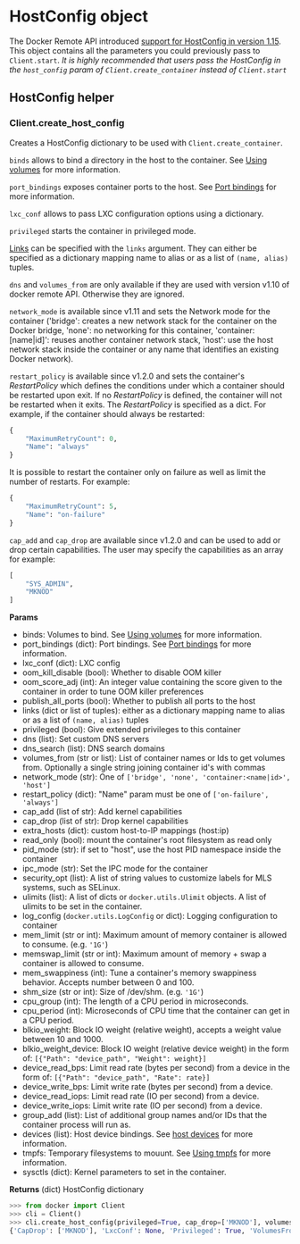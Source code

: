 # HostConfig object

The Docker Remote API introduced [support for HostConfig in version 1.15](http://docs.docker.com/reference/api/docker_remote_api_v1.15/#create-a-container).
This object contains all the parameters you could previously pass to `Client.start`.
*It is highly recommended that users pass the HostConfig in the `host_config`*
*param of `Client.create_container` instead of `Client.start`*

## HostConfig helper

### Client.create_host_config

Creates a HostConfig dictionary to be used with `Client.create_container`.

`binds` allows to bind a directory in the host to the container. See [Using
volumes](volumes.md) for more information.

`port_bindings` exposes container ports to the host.
See [Port bindings](port-bindings.md) for more information.

`lxc_conf` allows to pass LXC configuration options using a dictionary.

`privileged` starts the container in privileged mode.

[Links](http://docs.docker.io/en/latest/use/working_with_links_names/) can be
specified with the `links` argument. They can either be specified as a
dictionary mapping name to alias or as a list of `(name, alias)` tuples.

`dns` and `volumes_from` are only available if they are used with version v1.10
of docker remote API. Otherwise they are ignored.

`network_mode` is available since v1.11 and sets the Network mode for the
container ('bridge': creates a new network stack for the container on the
Docker bridge, 'none': no networking for this container, 'container:[name|id]':
reuses another container network stack, 'host': use the host network stack
inside the container or any name that identifies an existing Docker network).

`restart_policy` is available since v1.2.0 and sets the container's *RestartPolicy*
which defines the conditions under which a container should be restarted upon exit.
If no *RestartPolicy* is defined, the container will not be restarted when it exits.
The *RestartPolicy* is specified as a dict. For example, if the container
should always be restarted:
```python
{
    "MaximumRetryCount": 0,
    "Name": "always"
}
```

It is possible to restart the container only on failure as well as limit the number
of restarts. For example:
```python
{
    "MaximumRetryCount": 5,
    "Name": "on-failure"
}
```

`cap_add` and `cap_drop` are available since v1.2.0 and can be used to add or
drop certain capabilities. The user may specify the capabilities as an array
for example:
```python
[
    "SYS_ADMIN",
    "MKNOD"
]
```


**Params**

* binds: Volumes to bind. See [Using volumes](volumes.md) for more information.
* port_bindings (dict): Port bindings. See [Port bindings](port-bindings.md)
  for more information.
* lxc_conf (dict): LXC config
* oom_kill_disable (bool): Whether to disable OOM killer
* oom_score_adj (int): An integer value containing the score given to the
  container in order to tune OOM killer preferences
* publish_all_ports (bool): Whether to publish all ports to the host
* links (dict or list of tuples): either as a dictionary mapping name to alias
  or as a list of `(name, alias)` tuples
* privileged (bool): Give extended privileges to this container
* dns (list): Set custom DNS servers
* dns_search (list): DNS search domains
* volumes_from (str or list): List of container names or Ids to get volumes
  from. Optionally a single string joining container id's with commas
* network_mode (str): One of `['bridge', 'none', 'container:<name|id>', 'host']`
* restart_policy (dict):  "Name" param must be one of
  `['on-failure', 'always']`
* cap_add (list of str): Add kernel capabilities
* cap_drop (list of str): Drop kernel capabilities
* extra_hosts (dict): custom host-to-IP mappings (host:ip)
* read_only (bool): mount the container's root filesystem as read only
* pid_mode (str): if set to "host", use the host PID namespace inside the
  container
* ipc_mode (str): Set the IPC mode for the container
* security_opt (list): A list of string values to customize labels for MLS
  systems, such as SELinux.
* ulimits (list): A list of dicts or `docker.utils.Ulimit` objects. A list
  of ulimits to be set in the container.
* log_config (`docker.utils.LogConfig` or dict): Logging configuration to
  container
* mem_limit (str or int): Maximum amount of memory container is allowed to
  consume. (e.g. `'1G'`)
* memswap_limit (str or int): Maximum amount of memory + swap a container is
  allowed to consume.
* mem_swappiness (int): Tune a container's memory swappiness behavior.
  Accepts number between 0 and 100.
* shm_size (str or int): Size of /dev/shm. (e.g. `'1G'`)
* cpu_group (int): The length of a CPU period in microseconds.
* cpu_period (int): Microseconds of CPU time that the container can get in a
  CPU period.
* blkio_weight: Block IO weight (relative weight), accepts a weight value between 10 and 1000.
* blkio_weight_device: Block IO weight (relative device weight) in the form of:
  `[{"Path": "device_path", "Weight": weight}]`
* device_read_bps: Limit read rate (bytes per second) from a device in the form of:
  `[{"Path": "device_path", "Rate": rate}]`
* device_write_bps: Limit write rate (bytes per second) from a device.
* device_read_iops: Limit read rate (IO per second) from a device.
* device_write_iops: Limit write rate (IO per second) from a device.
* group_add (list): List of additional group names and/or IDs that the
  container process will run as.
* devices (list): Host device bindings. See [host devices](host-devices.md)
  for more information.
* tmpfs: Temporary filesystems to mouunt. See [Using tmpfs](tmpfs.md) for more
  information.
* sysctls (dict): Kernel parameters to set in the container.

**Returns** (dict) HostConfig dictionary

```python
>>> from docker import Client
>>> cli = Client()
>>> cli.create_host_config(privileged=True, cap_drop=['MKNOD'], volumes_from=['nostalgic_newton'])
{'CapDrop': ['MKNOD'], 'LxcConf': None, 'Privileged': True, 'VolumesFrom': ['nostalgic_newton'], 'PublishAllPorts': False}
```

